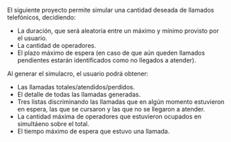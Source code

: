 El siguiente proyecto permite simular una cantidad deseada de llamados telefónicos, decidiendo:
* La duración, que será aleatoria entre un máximo y mínimo provisto por el usuario.
* La cantidad de operadores.
* El plazo máximo de espera (en caso de que aún queden llamados pendientes estarán identificados como no llegados a atender).

Al generar el simulacro, el usuario podrá obtener:
* Las llamadas totales/atendidos/perdidos.
* El detalle de todas las llamadas generadas.
* Tres listas discriminando las llamadas que en algún momento estuvieron en espera, las que se cursaron y las que no se llegaron a atender.
* La cantidad máxima de operadores que estuvieron ocupados en simultáeno sobre el total.
* El tiempo máximo de espera que estuvo una llamada.
